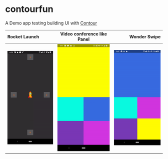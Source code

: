 # contourfun
A Demo app testing building UI with [Contour](https://github.com/cashapp/contour)

| Rocket Launch | Video conference like Panel | Wonder Swipe |
| :---         |     :---:      |          ---: |
| ![](demo/rocket_demo.gif)   | ![](demo/video_panel_demo.gif)     | ![](demo/wonder_swipe_demo.gif)    |
